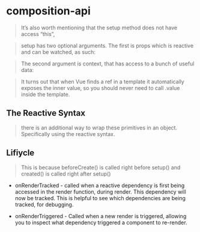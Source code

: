 # composition-api

> It’s also worth mentioning that the setup method does not have access “this”,

> setup has two optional arguments. The first is props which is reactive and can be watched, as such:

> The second argument is context, that has access to a bunch of useful data:

> It turns out that when Vue finds a ref in a template it automatically exposes the inner value, so you should never need to call .value inside the template.

## The Reactive Syntax
> there is an additional way to wrap these primitives in an object. Specifically using the reactive syntax.

## Lifiycle
> This is because beforeCreate() is called right before setup() and created() is called right after setup()

- onRenderTracked - called when a reactive dependency is first being accessed in the render function, during render. This dependency will now be tracked. This is helpful to see which dependencies are being tracked, for debugging.

- onRenderTriggered - Called when a new render is triggered, allowing you to inspect what dependency triggered a component to re-render.


